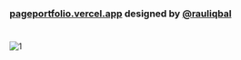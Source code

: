 ### [pageportfolio.vercel.app](https://pageportfolio.vercel.app) designed by [@rauliqbal](https://www.figma.com/@rauliqbal)
#
![1](https://user-images.githubusercontent.com/79323700/141991103-d87705b9-3699-4db2-8387-2b01c9afe304.jpeg)
